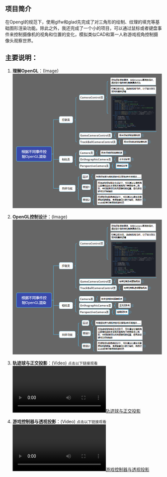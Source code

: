 ## 项目简介

在Opengl的规范下，使用glfw和glad先完成了对三角形的绘制、纹理的填充等基础图形渲染功能。除此之外，我还完成了一个小的项目，可以通过鼠标或者键盘事件来控制摄像机的视角和位置的变化，模拟类似CAD和第一人称游戏视角控制摄像头观察世界。


## 主要说明：

1. **理解OpenGL**：(Image)
   ![理解OpenGL](https://github.com/capp-adocia/Learn_OpenGL/blob/master/OpenGL/Image/OpenGL%E6%8E%A7%E5%88%B6%E8%AE%BE%E8%AE%A1.png)

2. **OpenGL控制设计**：(Image)
   ![OpenGL控制设计](https://github.com/capp-adocia/Learn_OpenGL/blob/master/OpenGL/Image/OpenGL%E6%8E%A7%E5%88%B6%E8%AE%BE%E8%AE%A1.png)

3. **轨迹球与正交投影**：(Video)
   ```点击以下链接观看```
   [![轨迹球与正交投影](OpenGL/video/trackBallControl.mp4)](https://github.com/capp-adocia/Learn_OpenGL/blob/master/OpenGL/video/trackBallControl.mp4)
   
4. **游戏控制器与透视投影**：(Video)
    ```点击以下链接观看```
   [![游戏控制器与透视投影](OpenGL/video/gameControl.mp4)](https://github.com/capp-adocia/Learn_OpenGL/blob/master/OpenGL/video/gameControl.mp4)
   
